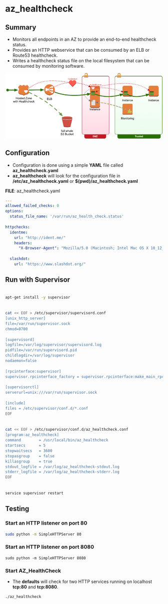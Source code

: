 # az_healthcheck



## Summary

* Monitors all endpoints in an AZ to provide an end-to-end healthcheck status.
* Provides an HTTP webservice that can be consumed by an ELB or Route53 healthcheck.
* Writes a healthcheck status file on the local filesystem that can be consumed by monitoring software.

![AZ Healthcheck Diagram](az_healthcheck.png)



## Configuration

* Configuration is done using a simple **YAML** file called **az_healthcheck.yaml**
* **az_healthcheck** will look for the configuration file in **/etc/az_healthcheck.yaml** or **$(pwd)/az_healthcheck.yaml**



**FILE**: az_healthcheck.yaml

```yaml
---
allowed_failed_checks: 0
options:
  status_file_name: '/var/run/az_health_check.status'

httpchecks:
  identme:
    url: "http://ident.me/"
    headers:
      "X-Browser-Agent": "Mozilla/5.0 (Macintosh; Intel Mac OS X 10_12_1) AppleWebKit/537.36 (KHTML, like Gecko) Chrome/56.0.2924.87 Safari/537.36"

  slashdot:
    url: "https://www.slashdot.org/"


```



## Run with Supervisor



```bash

apt-get install -y supervisor


cat << EOF > /etc/supervisor/supervisord.conf
[unix_http_server]
file=/var/run/supervisor.sock
chmod=0700

[supervisord]
logfile=/var/log/supervisor/supervisord.log
pidfile=/var/run/supervisord.pid
childlogdir=/var/log/supervisor
nodaemon=false

[rpcinterface:supervisor]
supervisor.rpcinterface_factory = supervisor.rpcinterface:make_main_rpcinterface

[supervisorctl]
serverurl=unix:///var/run/supervisor.sock

[include]
files = /etc/supervisor/conf.d/*.conf
EOF


cat << EOF > /etc/supervisor/conf.d/az_healthcheck.conf
[program:az_healthcheck]
command        = /usr/local/bin/az_healthcheck
startsecs      = 5
stopwaitsecs   = 3600
stopasgroup    = false
killasgroup    = true
stdout_logfile = /var/log/az_healthcheck-stdout.log
stderr_logfile = /var/log/az_healthcheck-stderr.log
EOF


service supervisor restart


```





## Testing

### Start an HTTP listener on port 80

```bash
sudo python -m SimpleHTTPServer 80
```



### Start an HTTP listener on port 8080

```shell
sudo python -m SimpleHTTPServer 8080
```



### Start AZ_HealthCheck

* The **defaults** will check for two HTTP services running on localhost **tcp:80** and **tcp:8080**.

```shell
./az_healthcheck
```


